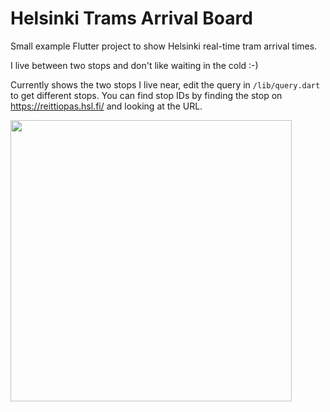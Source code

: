 # Helsinki Trams Arrival Board

Small example Flutter project to show Helsinki real-time tram arrival times.

I live between two stops and don't like waiting in the cold :-)

Currently shows the two stops I live near, edit the query in `/lib/query.dart` to get different stops. You can find stop IDs by finding the stop on https://reittiopas.hsl.fi/ and looking at the URL.

<img src="https://user-images.githubusercontent.com/756862/52496192-62630700-2bdb-11e9-82c0-2a6a3b65e8f8.jpeg" width="450" alt="">
